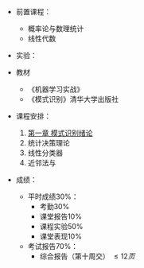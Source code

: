 - 前置课程：
	- 概率论与数理统计
	- 线性代数

- 实验：

- 教材
	- 《机器学习实战》
	- 《模式识别》清华大学出版社

- 课程安排：
	1. [第一章 模式识别绪论](第一章%20模式识别绪论.md)
	2. 统计决策理论
	3. 线性分类器
	4. 近邻法与

- 成绩：
	- 平时成绩30%：
		- 考勤30%
		- 课堂报告10%
		- 课程实验50%
		- 课堂表现10%
	- 考试报告70%：
		- 综合报告（第十周交） $\le 12页$


